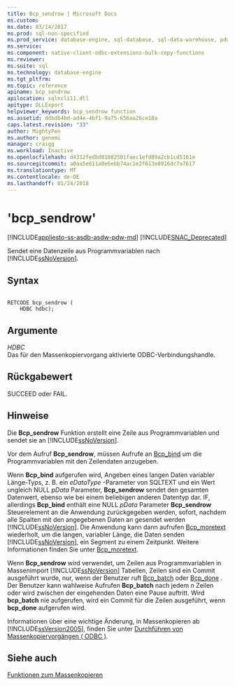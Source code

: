 ```yaml
---
title: Bcp_sendrow | Microsoft Docs
ms.custom: 
ms.date: 03/14/2017
ms.prod: sql-non-specified
ms.prod_service: database-engine, sql-database, sql-data-warehouse, pdw
ms.service: 
ms.component: native-client-odbc-extensions-bulk-copy-functions
ms.reviewer: 
ms.suite: sql
ms.technology: database-engine
ms.tgt_pltfrm: 
ms.topic: reference
apiname: bcp_sendrow
apilocation: sqlncli11.dll
apitype: DLLExport
helpviewer_keywords: bcp_sendrow function
ms.assetid: ddbdb4bd-ad4e-4bf1-9a75-656aa26ce10a
caps.latest.revision: "33"
author: MightyPen
ms.author: genemi
manager: craigg
ms.workload: Inactive
ms.openlocfilehash: d4312fedbd01082501faec1efd89a2cb1cd5161e
ms.sourcegitcommit: a0aa5e611a0e6ebb74ac1e2f613e8916dc7a7617
ms.translationtype: MT
ms.contentlocale: de-DE
ms.lasthandoff: 01/24/2018
---
```

# <a name="bcpsendrow"></a>'bcp_sendrow'
[!INCLUDE[appliesto-ss-asdb-asdw-pdw-md](../../includes/appliesto-ss-asdb-asdw-pdw-md.md)]
[!INCLUDE[SNAC_Deprecated](../../includes/snac-deprecated.md)]

  Sendet eine Datenzeile aus Programmvariablen nach [!INCLUDE[ssNoVersion](../../includes/ssnoversion-md.md)].  
  
## <a name="syntax"></a>Syntax  
  
```  
  
RETCODE bcp_sendrow (  
    HDBC hdbc);  
```  
  
## <a name="arguments"></a>Argumente  
 *HDBC*  
 Das für den Massenkopiervorgang aktivierte ODBC-Verbindungshandle.  
  
## <a name="returns"></a>Rückgabewert  
 SUCCEED oder FAIL.  
  
## <a name="remarks"></a>Hinweise  
 Die **Bcp_sendrow** Funktion erstellt eine Zeile aus Programmvariablen und sendet sie an [!INCLUDE[ssNoVersion](../../includes/ssnoversion-md.md)].  
  
 Vor dem Aufruf **Bcp_sendrow**, müssen Aufrufe an [Bcp_bind](../../relational-databases/native-client-odbc-extensions-bulk-copy-functions/bcp-bind.md) um die Programmvariablen mit den Zeilendaten anzugeben.  
  
 Wenn **Bcp_bind** aufgerufen wird, Angeben eines langen Daten variabler Länge-Typs, z. B. ein *eDataType* -Parameter von SQLTEXT und ein Wert ungleich NULL *pData* Parameter, **Bcp_sendrow** sendet den gesamten Datenwert, ebenso wie bei einem beliebigen anderen Datentyp dar. IF, allerdings **Bcp_bind** enthält eine NULL *pData* Parameter **Bcp_sendrow** Steuerelement an die Anwendung zurückgegeben werden, sofort, nachdem alle Spalten mit den angegebenen Daten an gesendet werden [!INCLUDE[ssNoVersion](../../includes/ssnoversion-md.md)]. Die Anwendung kann dann aufrufen [Bcp_moretext](../../relational-databases/native-client-odbc-extensions-bulk-copy-functions/bcp-moretext.md) wiederholt, um die langen, variabler Länge, die Daten senden [!INCLUDE[ssNoVersion](../../includes/ssnoversion-md.md)], ein Segment zu einem Zeitpunkt. Weitere Informationen finden Sie unter [Bcp_moretext](../../relational-databases/native-client-odbc-extensions-bulk-copy-functions/bcp-moretext.md).  
  
 Wenn **Bcp_sendrow** wird verwendet, um Zeilen aus Programmvariablen in Massenimport [!INCLUDE[ssNoVersion](../../includes/ssnoversion-md.md)] Tabellen, Zeilen sind ein Commit ausgeführt wurde, nur, wenn der Benutzer ruft [Bcp_batch](../../relational-databases/native-client-odbc-extensions-bulk-copy-functions/bcp-batch.md) oder [Bcp_done](../../relational-databases/native-client-odbc-extensions-bulk-copy-functions/bcp-done.md) . Der Benutzer kann wahlweise Aufrufen **Bcp_batch** nach jedem  *n*  Zeilen oder wird zwischen der eingehenden Daten eine Pause auftritt. Wird **bcp_batch** nie aufgerufen, wird ein Commit für die Zeilen ausgeführt, wenn **bcp_done** aufgerufen wird.  
  
 Informationen über eine wichtige Änderung, in Massenkopieren ab [!INCLUDE[ssVersion2005](../../includes/ssversion2005-md.md)], finden Sie unter [Durchführen von Massenkopiervorgängen &#40; ODBC &#41;](../../relational-databases/native-client-odbc-bulk-copy-operations/performing-bulk-copy-operations-odbc.md).  
  
## <a name="see-also"></a>Siehe auch  
 [Funktionen zum Massenkopieren](../../relational-databases/native-client-odbc-extensions-bulk-copy-functions/sql-server-driver-extensions-bulk-copy-functions.md)  
  
  
